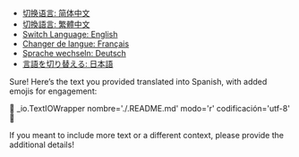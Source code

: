 - [切换语言: 简体中文](/README.md)
- [切換語言: 繁體中文](/README/README_繁体中文.md)
- [Switch Language: English](/README/README_English.md)
- [Changer de langue: Français](/README/README_Français.md)
- [Sprache wechseln: Deutsch](/README/README_Deutsch.md)
- [言語を切り替える: 日本語](/README/README_日本語.md)

Sure! Here’s the text you provided translated into Spanish, with added emojis for engagement:

📄 _io.TextIOWrapper nombre='./.README.md' modo='r' codificación='utf-8' 🎉

If you meant to include more text or a different context, please provide the additional details!